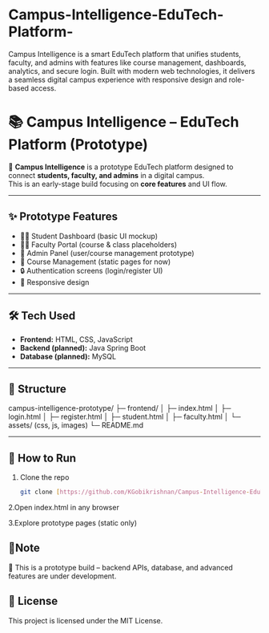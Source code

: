 # Campus-Intelligence-EduTech-Platform-
Campus Intelligence is a smart EduTech platform that unifies students, faculty, and admins with features like course management, dashboards, analytics, and secure login. Built with modern web technologies, it delivers a seamless digital campus experience with responsive design and role-based access.

# 📚 Campus Intelligence – EduTech Platform (Prototype)

🚀 **Campus Intelligence** is a prototype EduTech platform designed to connect **students, faculty, and admins** in a digital campus.  
This is an early-stage build focusing on **core features** and UI flow.  

---

## ✨ Prototype Features
- 👨‍🎓 Student Dashboard (basic UI mockup)
- 👩‍🏫 Faculty Portal (course & class placeholders)
- 🏫 Admin Panel (user/course management prototype)
- 📖 Course Management (static pages for now)
- 🔒 Authentication screens (login/register UI)
- 📱 Responsive design

---

## 🛠️ Tech Used
- **Frontend:** HTML, CSS, JavaScript  
- **Backend (planned):** Java Spring Boot  
- **Database (planned):** MySQL  

---

## 📂 Structure
campus-intelligence-prototype/
├─ frontend/
│ ├─ index.html
│ ├─ login.html
│ ├─ register.html
│ ├─ student.html
│ ├─ faculty.html
│ └─ assets/ (css, js, images)
└─ README.md


---

## 🚀 How to Run
1. Clone the repo  
   ```bash
   git clone [https://github.com/KGobikrishnan/Campus-Intelligence-EduTech-Platform.git]

 2.Open index.html in any browser

 3.Explore prototype pages (static only)

## 📌Note

🔧 This is a prototype build – backend APIs, database, and advanced features are under development.

## 📜 License

This project is licensed under the MIT License.
